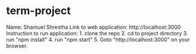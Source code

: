 # term-project
Name: Shamuel Shrestha
Link to web application: http://localhost:3000
Instruction to run application: 1. clone the repo  2. cd to project directory  3. run "npm install"  4. run "npm start"  5. Goto "http://localhost:3000" on your browser.
